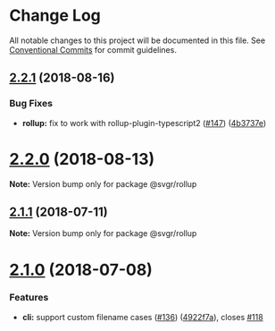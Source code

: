 # Change Log

All notable changes to this project will be documented in this file.
See [Conventional Commits](https://conventionalcommits.org) for commit guidelines.

<a name="2.2.1"></a>
## [2.2.1](https://github.com/smooth-code/svgr/compare/v2.2.0...v2.2.1) (2018-08-16)


### Bug Fixes

* **rollup:** fix to work with rollup-plugin-typescript2 ([#147](https://github.com/smooth-code/svgr/issues/147)) ([4b3737e](https://github.com/smooth-code/svgr/commit/4b3737e))





<a name="2.2.0"></a>
# [2.2.0](https://github.com/smooth-code/svgr/compare/v2.1.1...v2.2.0) (2018-08-13)

**Note:** Version bump only for package @svgr/rollup





<a name="2.1.1"></a>
## [2.1.1](https://github.com/smooth-code/svgr/compare/v2.1.0...v2.1.1) (2018-07-11)




**Note:** Version bump only for package @svgr/rollup

<a name="2.1.0"></a>
# [2.1.0](https://github.com/smooth-code/svgr/compare/v2.0.0...v2.1.0) (2018-07-08)


### Features

* **cli:** support custom filename cases ([#136](https://github.com/smooth-code/svgr/issues/136)) ([4922f7a](https://github.com/smooth-code/svgr/commit/4922f7a)), closes [#118](https://github.com/smooth-code/svgr/issues/118)
